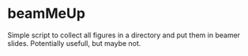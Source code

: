 # beamMeUp

Simple script to collect all figures in a directory and put 
them in beamer slides. Potentially usefull, but maybe not.
